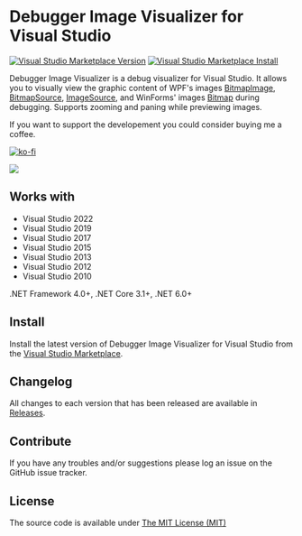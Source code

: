 # Debugger Image Visualizer for Visual Studio

[![Visual Studio Marketplace Version](https://vsmarketplacebadge.apphb.com/version/AleksanderBerus.DebuggerImageVisualizerPreview.svg)](https://marketplace.visualstudio.com/items?itemName=AleksanderBerus.DebuggerImageVisualizerPreview)
[![Visual Studio Marketplace Install](https://vsmarketplacebadge.apphb.com/installs-short/AleksanderBerus.DebuggerImageVisualizerPreview.svg)](https://marketplace.visualstudio.com/items?itemName=AleksanderBerus.DebuggerImageVisualizerPreview)

Debugger Image Visualizer is a debug visualizer for Visual Studio. It allows you to visually view the graphic content of WPF's images [BitmapImage](https://msdn.microsoft.com/en-us/library/system.windows.media.imaging.bitmapimage.aspx), [BitmapSource](https://docs.microsoft.com/en-us/dotnet/api/system.windows.media.imaging.bitmapsource), [ImageSource](https://docs.microsoft.com/en-us/dotnet/api/system.windows.media.imagesource), and WinForms' images [Bitmap](https://msdn.microsoft.com/en-us/library/system.drawing.bitmap.aspx) during debugging. Supports zooming and paning while previewing images.

If you want to support the developement you could consider buying me a coffee.

[![ko-fi](https://www.ko-fi.com/img/githubbutton_sm.svg)](https://ko-fi.com/M4M32DOPK)


![](https://aleksanderberus.gallerycdn.vsassets.io/extensions/aleksanderberus/debuggerimagevisualizerpreview/0.6.0/1556274284741/219157/1/Preview.gif)

## Works with

* Visual Studio 2022
* Visual Studio 2019
* Visual Studio 2017
* Visual Studio 2015
* Visual Studio 2013
* Visual Studio 2012
* Visual Studio 2010

.NET Framework 4.0+, .NET Core 3.1+, .NET 6.0+

## Install

Install the latest version of Debugger Image Visualizer for Visual Studio from the [Visual Studio Marketplace](https://marketplace.visualstudio.com/items?itemName=AleksanderBerus.DebuggerImageVisualizerPreview).

## Changelog

All changes to each version that has been released are available in [Releases](../../releases).

## Contribute

If you have any troubles and/or suggestions please log an issue on the GitHub issue tracker.

## License

The source code is available under [The MIT License (MIT)](LICENSE)
